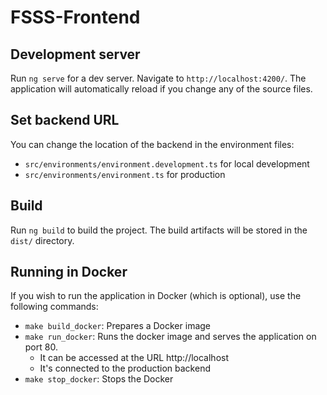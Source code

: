 # FSSS-Frontend

## Development server
Run `ng serve` for a dev server. Navigate to `http://localhost:4200/`. The application will automatically reload if you change any of the source files.

## Set backend URL
You can change the location of the backend in the environment files:
- `src/environments/environment.development.ts` for local development
- `src/environments/environment.ts` for production

## Build

Run `ng build` to build the project. The build artifacts will be stored in the `dist/` directory.

## Running in Docker
If you wish to run the application in Docker (which is optional), use the following commands:
- `make build_docker`: Prepares a Docker image
- `make run_docker`: Runs the docker image and serves the application on port 80.
  - It can be accessed at the URL http://localhost
  - It's connected to the production backend
- `make stop_docker`: Stops the Docker

